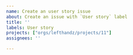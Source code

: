 ```yaml
---
name: Create an user story issue
about: Create an issue with `User story` label
title: ''
labels: User story
projects: ["orgs/lefthandz/projects/11"]
assignees: ''

---
```




